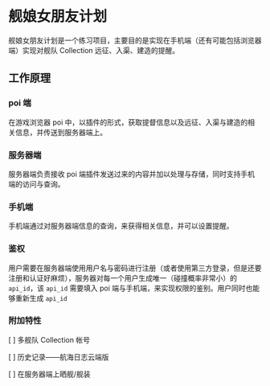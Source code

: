 # 舰娘女朋友计划

舰娘女朋友计划是一个练习项目，主要目的是实现在手机端（还有可能包括浏览器端）实现对舰队 Collection 远征、入渠、建造的提醒。

## 工作原理
### poi 端

在游戏浏览器 poi 中，以插件的形式，获取提督信息以及远征、入渠与建造的相关信息，并传送到服务器端上。

### 服务器端
服务器端负责接收 poi 端插件发送过来的内容并加以处理与存储，同时支持手机端的访问与查询。

### 手机端
手机端通过对服务器端信息的查询，来获得相关信息，并可以设置提醒。

### 鉴权
用户需要在服务器端使用用户名与密码进行注册（或者使用第三方登录，但是还要注册和认证好麻烦），服务器对每一个用户生成唯一（碰撞概率非常小）的 `api_id`，该 `api_id` 需要填入 poi 端与手机端，来实现权限的鉴别。用户同时也能够重新生成 `api_id`

### 附加特性
[ ] 多舰队 Collection 帐号

[ ] 历史记录——航海日志云端版

[ ] 在服务器端上晒舰/舰装
